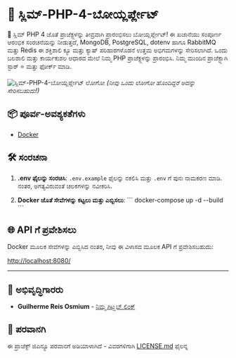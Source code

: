 # 🚀 ಸ್ಲಿಮ್-PHP-4-ಬೋಯ್ಲರ್ಪ್ಲೇಟ್

🚀 ಸ್ಲಿಮ್ PHP 4 ಜೊತೆ ಪ್ರಾಜೆಕ್ಟ್ಗಳನ್ನು ತೀವ್ರವಾಗಿ ಪ್ರಾರಂಭಿಸಲು ಬೋಯ್ಲರ್ಪ್ಲೇಟ್! ಈ ಖಜಾನೆಯು ಸಂಪೂರ್ಣ ಆರಂಭಿಕ ಸಂರಚನೆಯನ್ನು ನೀಡುತ್ತದೆ, MongoDB, PostgreSQL, dotenv ಹಾಗೂ RabbitMQ ಮತ್ತು Redis ಈ ಶಕ್ತಿಶಾಲಿ ಕ್ಯೂ ಮತ್ತು ಕ್ಯಾಷ್ ಪರಿಹಾರಗಳೊಡನೆ ಉತ್ತಮ ಅಭಿಗಮಗಳನ್ನು ಸೇರಿಸಲಾಗಿದೆ. ಒಂದು ಬಲಶಾಲಿ ಮತ್ತು ಕಾರ್ಯಕುಶಲ ಆಧಾರದ ಮೇಲೆ ನಿಮ್ಮ PHP ಪ್ರಾಜೆಕ್ಟ್ಗಳನ್ನು ಪ್ರಾರಂಭಿಸಿ. ನಿಮ್ಮ ಮುಂದಿನ ಪ್ರಾಜೆಕ್ಟ್ಗಾಗಿ ಸ್ಟಾರ್ ⭐ ಮತ್ತು ಫೋರ್ಕ್ ಮಾಡಿ.

![ಸ್ಲಿಮ್-PHP-4-ಬೋಯ್ಲರ್ಪ್ಲೇಟ್ ಲೋಗೋ](https://avatars.githubusercontent.com/u/18685227?v=4)
*(ನೀವು ಒಂದು ಲೋಗೋ ಹೊಂದಿದ್ದರೆ ಅದನ್ನು ಸೇರಿಸಬಹುದು!)*

## 📦 ಪೂರ್ವ-ಅವಶ್ಯಕತೆಗಳು

- [Docker](https://www.docker.com/get-started)

## 🛠️ ಸಂರಚನಾ

1. **.env ಫೈಲನ್ನು ಸಂರಚಿಸಿ**: `.env.example` ಫೈಲನ್ನು ನಕಲಿಸಿ ಮತ್ತು `.env` ಗೆ ಪುನಃ ನಾಮಕರಣ ಮಾಡಿ. ನಂತರ, ಅಗತ್ಯವಿರುವಂತೆ ಚಲಕಗಳನ್ನು ನವೀಕರಿಸಿ.

2. **Docker ಜೊತೆ ಸೇವೆಗಳನ್ನು ಕಟ್ಟಲು ಮತ್ತು ಎಬ್ಬಿಸಲು**:
\```
docker-compose up -d --build
\```

## 🌐 API ಗೆ ಪ್ರವೇಶಿಸಲು

Docker ಮೂಲಕ ಸೇವೆಗಳನ್ನು ಎಬ್ಬಿಸಿದ ನಂತರ, ನೀವು ಈ ವಿಳಾಸದ ಮೂಲಕ API ಗೆ ಪ್ರವೇಶಿಸಬಹುದು:

[http://localhost:8080/](http://localhost:8080/)

---

## 🤖 ಅಭಿವೃದ್ಧಿಗಾರರು

- **Guilherme Reis Osmium** - [ನಿಮ್ಮ ಗಿಟ್ಹಬ್ ಲಿಂಕ್](https://github.com/guilhermeosmium)

## 📄 ಪರವಾನಗಿ

ಈ ಪ್ರಾಜೆಕ್ಟ್ ಜಿಎನ್ಯೂ ಪರವಾನಗೆ ಅಡಿಯಾಳಾಗಿದೆ - ವಿವರಗಳಿಗಾಗಿ [LICENSE.md](LICENSE.md) ಫೈಲನ್ನ

